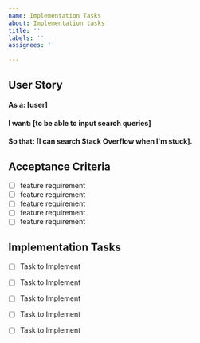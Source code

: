 ```yaml
---
name: Implementation Tasks
about: Implementation tasks
title: ''
labels: ''
assignees: ''

---
```


## User Story
#### As a: [user]

#### I want: [to be able to input search queries]

#### So that: [I can search Stack Overflow when I'm stuck].

## Acceptance Criteria
- [ ] feature requirement
- [ ] feature requirement
- [ ] feature requirement
- [ ] feature requirement
- [ ] feature requirement

## Implementation Tasks
- [ ] Task to Implement
- [ ] Task to Implement
- [ ] Task to Implement
- [ ] Task to Implement
- [ ] Task to Implement


```
